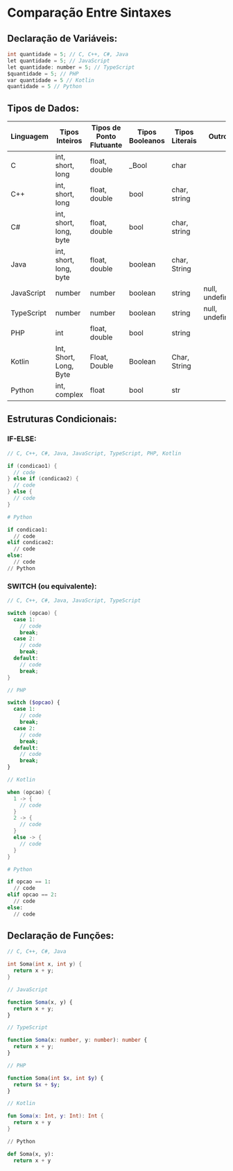 # Comparação Entre Sintaxes

## Declaração de Variáveis:
```c
int quantidade = 5; // C, C++, C#, Java
let quantidade = 5; // JavaScript
let quantidade: number = 5; // TypeScript
$quantidade = 5; // PHP
var quantidade = 5 // Kotlin
quantidade = 5 // Python
```

## Tipos de Dados:
| Linguagem     | Tipos Inteiros               | Tipos de Ponto Flutuante  | Tipos Booleanos | Tipos Literais |     Outros      |
|---------------|------------------------------|---------------------------|------------------|---------------|-----------------|
| C             | int, short, long             | float, double             | _Bool            | char          |                 |
| C++           | int, short, long             | float, double             | bool             | char, string  |                 |
| C#            | int, short, long, byte       | float, double             | bool             | char, string  |                 |
| Java          | int, short, long, byte       | float, double             | boolean          | char, String  |                 |
| JavaScript    | number                       | number                    | boolean          | string        | null, undefined |
| TypeScript    | number                       | number                    | boolean          | string        | null, undefined |
| PHP           | int                          | float, double             | bool             | string        |                 |
| Kotlin        | Int, Short, Long, Byte       | Float, Double             | Boolean          | Char, String  |                 |
| Python        | int, complex                 | float                     | bool             | str           |                 |

## Estruturas Condicionais:
### IF-ELSE:
```c
// C, C++, C#, Java, JavaScript, TypeScript, PHP, Kotlin

if (condicao1) {
  // code
} else if (condicao2) {
  // code
} else {
  // code
}
```
```python
# Python

if condicao1:
  // code
elif condicao2:
  // code
else:
  // code
// Python
```

### SWITCH (ou equivalente):
```c
// C, C++, C#, Java, JavaScript, TypeScript

switch (opcao) {
  case 1:
    // code
    break;
  case 2:
    // code
    break;
  default:
    // code
    break;
}
```
```php
// PHP

switch ($opcao) {
  case 1:
    // code
    break;
  case 2:
    // code
    break;
  default:
    // code
    break;
}
```
```kotlin
// Kotlin

when (opcao) {
  1 -> {
    // code
  }
  2 -> {
    // code
  }
  else -> {
    // code
  }
}
```
```python
# Python

if opcao == 1:
  // code
elif opcao == 2:
  // code
else:
  // code
```

## Declaração de Funções:
```c
// C, C++, C#, Java

int Soma(int x, int y) {
  return x + y;
}
```
```javascript
// JavaScript

function Soma(x, y) {
  return x + y;
}
```
```typescript
// TypeScript

function Soma(x: number, y: number): number {
  return x + y;
}
```
```php
// PHP

function Soma(int $x, int $y) {
  return $x + $y;
}
```
```kotlin
// Kotlin

fun Soma(x: Int, y: Int): Int {
  return x + y
}
```
```python
// Python

def Soma(x, y):
  return x + y
```